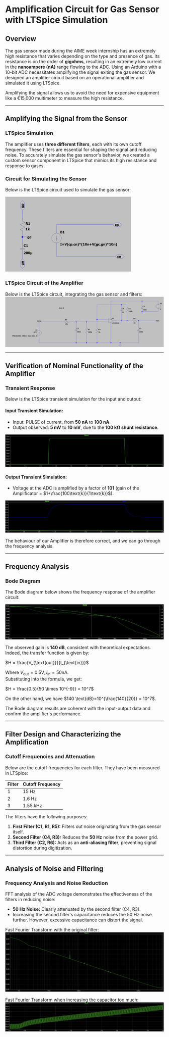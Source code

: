 # Amplification Circuit for Gas Sensor with LTSpice Simulation

## Overview

The gas sensor made during the AIME week internship has an extremely high resistance that varies depending on the type and presence of gas. Its resistance is on the order of **gigohms**, resulting in an extremely low current in the **nanoampere (nA)** range flowing to the ADC. Using an Arduino with a 10-bit ADC necessitates amplifying the signal exiting the gas sensor. We designed an amplifier circuit based on an operational amplifier and simulated it using LTSpice.

Amplifying the signal allows us to avoid the need for expensive equipment like a €15,000 multimeter to measure the high resistance.

---

## Amplifying the Signal from the Sensor

### LTSpice Simulation

The amplifier uses **three different filters**, each with its own cutoff frequency. These filters are essential for shaping the signal and reducing noise. To accurately simulate the gas sensor's behavior, we created a custom sensor component in LTSpice that mimics its high resistance and response to gases.

### Circuit for Simulating the Sensor

Below is the LTSpice circuit used to simulate the gas sensor:

<img src="Images/CircuitCAPTEUR.png" alt="Sensor Simulation Circuit" width="400" />



### LTSpice Circuit of the Amplifier

Below is the LTSpice circuit, integrating the gas sensor and filters:  
![Sensor Simulation Circuit](Images/CircuitSPICE.png "Sensor Simulation Circuit")


---

## Verification of Nominal Functionality of the Amplifier

### Transient Response

Below is the LTSpice transient simulation for the input and output:

#### Input Transient Simulation:
- Input: PULSE of current, from **50 nA** to **100 nA**.
- Output observed: **5 mV** to **10 mV**, due to the **100 kΩ shunt resistance**.

![Transient Input](Images/tranENTREE.png "Transient Input")

#### Output Transient Simulation:
- Voltage at the ADC is amplified by a factor of **101** (gain of the Amplificator = $1+\frac{100\text{k}}{1\text{k}}$).

![Transient Output](Images/tranSORTIE.png "Transient Output")

The behaviour of our Amplifier is therefore correct, and we can go through the frequency analysis.

---

## Frequency Analysis

### Bode Diagram

The Bode diagram below shows the frequency response of the amplifier circuit:

![Bode Diagram](Images/bode.png "Bode Diagram of Amplifier Circuit")

The observed gain is **140 dB**, consistent with theoretical expectations.
Indeed, the transfer function is given by:

$H = \frac{V_{\text{out}}}{I_{\text{in}}}$

Where $V_{\text{out}} = 0.5 \text{V}$, $I_{\text{in}} = 50 \text{nA}$.  
Substituting into the formula, we get:

$H = \frac{0.5}{50 \times 10^{-9}} = 10^7$

On the other hand, we have 
$140 \text{dB}=10^{\frac{140}{20}} = 10^7$.
 
The Bode diagram results are coherent with the input-output data and confirm the amplifier's performance.

---

## Filter Design and Characterizing the Amplification

### Cutoff Frequencies and Attenuation

Below are the cutoff frequencies for each filter. They have been measured in LTSpice:

| Filter | Cutoff Frequency |
|--------|-------------------|
| 1      | $15$ Hz           |
| 2      | $1.6$ Hz          |
| 3      | $1.55$ kHz        |

The filters have the following purposes:
1. **First Filter (C1, R1, R5):** Filters out noise originating from the gas sensor itself.
2. **Second Filter (C4, R3):** Reduces the **50 Hz** noise from the power grid.
3. **Third Filter (C2, R6):** Acts as an **anti-aliasing filter**, preventing signal distortion during digitization.

---

## Analysis of Noise and Filtering

### Frequency Analysis and Noise Reduction

FFT analysis of the ADC voltage demonstrates the effectiveness of the filters in reducing noise:
- **50 Hz Noise:** Clearly attenuated by the second filter (C4, R3).
- Increasing the second filter's capacitance reduces the 50 Hz noise further. However, excessive capacitance can distort the signal.

Fast Fourier Transform with the original filter:
![FFT ](Images/FFTbase.png "Bode Diagram of Amplifier Circuit")

Fast Fourier Transform when increasing the capacitor too much:
![Bode Diagram](Images/FFTNUL.png "Bode Diagram of Amplifier Circuit")


